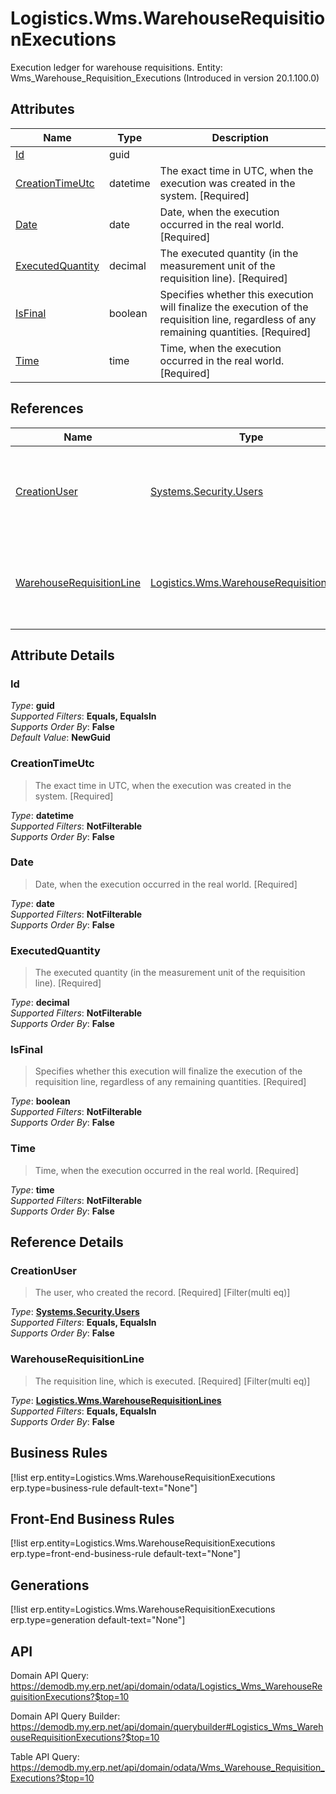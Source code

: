 # Logistics.Wms.WarehouseRequisitionExecutions

Execution ledger for warehouse requisitions. Entity: Wms_Warehouse_Requisition_Executions (Introduced in version 20.1.100.0)

## Attributes

| Name | Type | Description |
| ---- | ---- | --- |
| [Id](Logistics.Wms.WarehouseRequisitionExecutions.md#Id) | guid |  
| [CreationTimeUtc](Logistics.Wms.WarehouseRequisitionExecutions.md#CreationTimeUtc) | datetime | The exact time in UTC, when the execution was created in the system. [Required] 
| [Date](Logistics.Wms.WarehouseRequisitionExecutions.md#Date) | date | Date, when the execution occurred in the real world. [Required] 
| [ExecutedQuantity](Logistics.Wms.WarehouseRequisitionExecutions.md#ExecutedQuantity) | decimal | The executed quantity (in the measurement unit of the requisition line). [Required] 
| [IsFinal](Logistics.Wms.WarehouseRequisitionExecutions.md#IsFinal) | boolean | Specifies whether this execution will finalize the execution of the requisition line, regardless of any remaining quantities. [Required] 
| [Time](Logistics.Wms.WarehouseRequisitionExecutions.md#Time) | time | Time, when the execution occurred in the real world. [Required] 

## References

| Name | Type | Description |
| ---- | ---- | --- |
| [CreationUser](Logistics.Wms.WarehouseRequisitionExecutions.md#CreationUser) | [Systems.Security.Users](Systems.Security.Users.md) | The user, who created the record. [Required] [Filter(multi eq)] |
| [WarehouseRequisitionLine](Logistics.Wms.WarehouseRequisitionExecutions.md#WarehouseRequisitionLine) | [Logistics.Wms.WarehouseRequisitionLines](Logistics.Wms.WarehouseRequisitionLines.md) | The requisition line, which is executed. [Required] [Filter(multi eq)] |


## Attribute Details

### Id

_Type_: **guid**  
_Supported Filters_: **Equals, EqualsIn**  
_Supports Order By_: **False**  
_Default Value_: **NewGuid**  

### CreationTimeUtc

> The exact time in UTC, when the execution was created in the system. [Required]

_Type_: **datetime**  
_Supported Filters_: **NotFilterable**  
_Supports Order By_: **False**  

### Date

> Date, when the execution occurred in the real world. [Required]

_Type_: **date**  
_Supported Filters_: **NotFilterable**  
_Supports Order By_: **False**  

### ExecutedQuantity

> The executed quantity (in the measurement unit of the requisition line). [Required]

_Type_: **decimal**  
_Supported Filters_: **NotFilterable**  
_Supports Order By_: **False**  

### IsFinal

> Specifies whether this execution will finalize the execution of the requisition line, regardless of any remaining quantities. [Required]

_Type_: **boolean**  
_Supported Filters_: **NotFilterable**  
_Supports Order By_: **False**  

### Time

> Time, when the execution occurred in the real world. [Required]

_Type_: **time**  
_Supported Filters_: **NotFilterable**  
_Supports Order By_: **False**  


## Reference Details

### CreationUser

> The user, who created the record. [Required] [Filter(multi eq)]

_Type_: **[Systems.Security.Users](Systems.Security.Users.md)**  
_Supported Filters_: **Equals, EqualsIn**  
_Supports Order By_: **False**  

### WarehouseRequisitionLine

> The requisition line, which is executed. [Required] [Filter(multi eq)]

_Type_: **[Logistics.Wms.WarehouseRequisitionLines](Logistics.Wms.WarehouseRequisitionLines.md)**  
_Supported Filters_: **Equals, EqualsIn**  
_Supports Order By_: **False**  



## Business Rules

[!list erp.entity=Logistics.Wms.WarehouseRequisitionExecutions erp.type=business-rule default-text="None"]

## Front-End Business Rules

[!list erp.entity=Logistics.Wms.WarehouseRequisitionExecutions erp.type=front-end-business-rule default-text="None"]

## Generations

[!list erp.entity=Logistics.Wms.WarehouseRequisitionExecutions erp.type=generation default-text="None"]

## API

Domain API Query:
<https://demodb.my.erp.net/api/domain/odata/Logistics_Wms_WarehouseRequisitionExecutions?$top=10>

Domain API Query Builder:
<https://demodb.my.erp.net/api/domain/querybuilder#Logistics_Wms_WarehouseRequisitionExecutions?$top=10>

Table API Query:
<https://demodb.my.erp.net/api/domain/odata/Wms_Warehouse_Requisition_Executions?$top=10>

